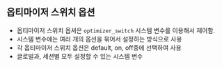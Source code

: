 ## 옵티마이저 스위치 옵션
- 옵티마이저 스위치 옵셔은 `optimizer_switch` 시스템 변수를 이용해서 제어함.
- 시스템 변수에는 여러 개의 옵션을 묶어서 설정하는 방식으로 사용
- 각 옵티마이저 스위치 옵션은 default, on, off중에 선택하여 사용
- 글로벌과, 세션별 모두 설정할 수 있는 시스템 변수
